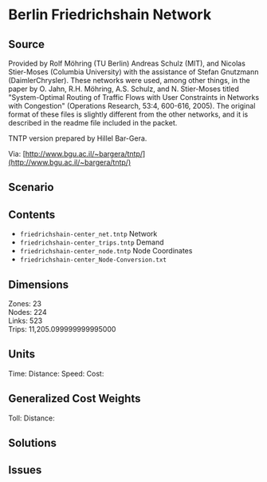 # Berlin Friedrichshain Network

## Source  
Provided by Rolf Möhring (TU Berlin) Andreas Schulz (MIT), and Nicolas Stier-Moses (Columbia University) with the assistance of Stefan Gnutzmann (DaimlerChrysler). These networks were used, among other things, in the paper by O. Jahn, R.H. Möhring, A.S. Schulz, and N. Stier-Moses titled "System-Optimal Routing of Traffic Flows with User Constraints in Networks with Congestion" (Operations Research, 53:4, 600-616, 2005). The original format of these files is slightly different from the other networks, and it is described in the readme file included in the packet.
 
TNTP version prepared by Hillel Bar-Gera.

Via: [http://www.bgu.ac.il/~bargera/tntp/](http://www.bgu.ac.il/~bargera/tntp/)  

## Scenario


## Contents

 - `friedrichshain-center_net.tntp` Network  
 - `friedrichshain-center_trips.tntp` Demand  
 - `friedrichshain-center_node.tntp`  Node Coordinates  
 - `friedrichshain-center_Node-Conversion.txt` 

## Dimensions  
Zones: 23  
Nodes: 224  
Links: 523  
Trips: 11,205.099999999995000

## Units
Time:
Distance: 
Speed: 
Cost: 

## Generalized Cost Weights
Toll: 
Distance: 

## Solutions

## Issues  

